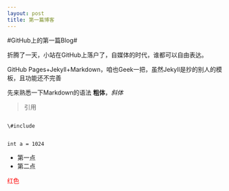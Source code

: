 ```yaml
---
layout: post
title: 第一篇博客
---
```


#GitHub上的第一篇Blog#

折腾了一天，小站在GitHub上落户了，自媒体的时代，谁都可以自由表达。

GitHub Pages+Jekyll+Markdown，咱也Geek一把，虽然Jekyll是抄的别人的模板，且功能还不完善

先来熟悉一下Markdown的语法
**粗体**，*斜体*
> 引用

<code>
\#include <stdio.h>

int a = 1024
</code>

- 第一点
- 第二点

<font color=red>红色</font>
